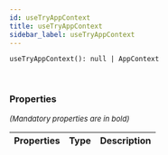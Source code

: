 ```yaml
---
id: useTryAppContext
title: useTryAppContext
sidebar_label: useTryAppContext
---
```


```tsx
useTryAppContext(): null | AppContext
```
<br/>



### Properties

<font size="2"><i>(Mandatory properties are in bold)</i></font>

| Properties | Type | Description |
| --------- | ---- | ----------- |
